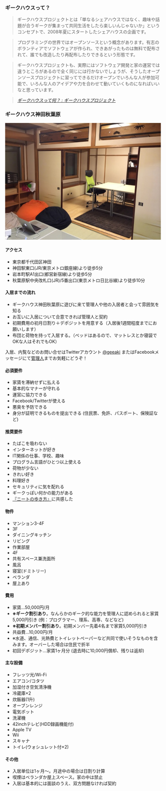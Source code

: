 ### ギークハウスって？

> ギークハウスプロジェクトとは「単なるシェアハウスではなく、趣味や話題が合うギークが集まって共同生活をしたら楽しいんじゃないか」というコンセプトで、2008年夏にスタートしたシェアハウスの企画です。

> プログラミングの世界ではオープンソースという概念があります。有志のボランティアでソフトウェアが作られ、できあがったものは無料で配布されて、誰でも改造したり再配布したりできるという形態です。

> ギークハウスプロジェクトも、実際にはソフトウェア開発と家の運営では違うところがあるので全く同じには行かないでしょうが、そうしたオープンソースプロジェクトに習ってできるだけオープンでいろんな人が参加可能で、いろんな人のアイデアや力を合わせて動いていくものになればいいなと思っています。

> <cite>[ギークハウスって何？ : ギークハウスプロジェクト](http://geekhouse.tumblr.com/post/30601181347)</cite>

### ギークハウス神田秋葉原

![](/images/geeaki_living.jpg)

#### アクセス

- 東京都千代田区神田
- 神田駅東口(JR/東京メトロ銀座線)より徒歩5分
- 岩本町駅A1出口(都営新宿線)より徒歩5分
- 秋葉原駅中央改札口(JR)/5番出口(東京メトロ日比谷線)より徒歩10分

#### 入居までの流れ

- ギークハウス神田秋葉原に遊びに来て管理人や他の入居者と会って雰囲気を知る
- お互いに入居について合意できれば管理人と契約
- 初期費用の初月日割り＋デポジットを用意する（入居後1週間程度までにお願いします）
- 布団と荷物を持って入居する。（ベッドはあるので、マットレスとか寝袋でOKな人はそれでもOK）

入居、内覧などのお問い合せはTwitterアカウント [@geeaki](https://twitter.com/geeaki) またはFacebookメッセージにて[管理人](https://www.facebook.com/tokisaba)までお気軽にどうぞ！

#### 必須要件

- 家賃を滞納せずに払える
- 基本的なマナーが守れる
- 運営に協力できる
- Facebook/Twitterが使える
- 悪臭を予防できる
- 身分が証明できるものを提出できる (住民票、免許、パスポート、保険証など)

#### 推奨要件

- たばこを吸わない
- インターネットが好き
- IT関係の仕事、学校、趣味
- プログラム言語がひとつ以上使える
- 荷物が少ない
- きれい好き
- 料理好き
- セキュリティに気を配れる
- ギークっぽい何かの能力がある
- [『ニートの歩き方』](http://goo.gl/wP8EE1)に共感した

#### 物件

- マンション3-4F
- 3F
 - ダイニングキッチン
 - リビング
 - 作業部屋
- 4F
 - 共有スペース兼洗面所
 - 風呂
 - 寝室(ドミトリー)
 - ベランダ
- 屋上あり

#### 費用

- 家賃…50,000円/月
 - **※ギーク割引あり**。なんらかのギーク的な能力を管理人に認められると家賃5,000円引き (例：プログラマー、理系、高専、などなど)
 - **※初期メンバー割引あり**。初期メンバー先着4名まで家賃5,000円引き
- 共益費…10,000円/月
 - ※水道、通信、光熱費とトイレットペーパーなど共同で使いそうなものを含みます。オーバーした場合は住民で折半
- 初回デポジット…家賃1ヶ月分 (退去時に10,000円償却、残りは返却)

#### 主な設備

- フレッツ光/Wi-Fi
- エアコン/コタツ
- 加湿付き空気清浄機
- 冷蔵庫×2
- 炊飯器(1升)
- オーブンレンジ
- 電気ポット
- 洗濯機
- 42inchテレビ(HDD録画機能付)
- Apple TV
- Wii
- スキャナ
- トイレ(ウォシュレット付×2)

#### その他

- 入居単位は1ヶ月〜。月途中の場合は日割り計算
- 喫煙はベランダか屋上スペース。家の中は禁止
- 入居は基本的には面談のうえ、双方問題なければ契約
